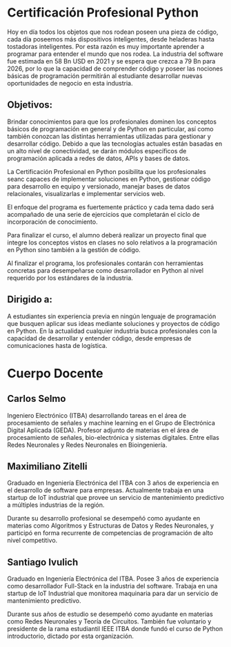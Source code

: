 # Certificación Profesional Python

Hoy en día todos los objetos que nos rodean poseen una pieza de código, cada día poseemos más dispositivos inteligentes, desde heladeras hasta tostadoras inteligentes. Por esta razón es muy importante aprender a programar para entender el mundo que nos rodea. La industria del software fue estimada en 58 Bn USD en 2021 y se espera que crezca a 79 Bn para 2026, por lo que la capacidad de comprender código y poseer las nociones básicas de programación permitirán al estudiante desarrollar nuevas oportunidades de negocio en esta industria.

## Objetivos:
Brindar conocimientos para que los profesionales dominen los conceptos básicos de programación en general y de Python en particular, así como también conozcan las distintas herramientas utilizadas para gestionar y desarrollar código. Debido a que las tecnologías actuales están basadas en un alto nivel de conectividad, se darán módulos específicos de programación aplicada a redes de datos, APIs y bases de datos.

La Certificación Profesional en Python posibilita que los profesionales seanc capaces de implementar soluciones en Python, gestionar código para desarrollo en equipo y versionado, manejar bases de datos relacionales, visualizarlas e implementar servicios web.

El enfoque del programa es fuertemente práctico y cada tema dado será acompañado de una serie de ejercicios que completarán el ciclo de incorporación de conocimiento.

Para finalizar el curso, el alumno deberá realizar un proyecto final que integre los conceptos vistos en clases no solo relativos a la programación en Python sino también a la gestión de código.

Al finalizar el programa, los profesionales contarán con herramientas concretas para desempeñarse como desarrollador en Python al nivel requerido por los estándares de la industria.

## Dirigido a:
A estudiantes sin experiencia previa en ningún lenguaje de programación que busquen aplicar sus ideas mediante soluciones y proyectos de código en Python. En la actualidad cualquier industria busca profesionales con la capacidad de desarrollar y entender código, desde empresas de comunicaciones hasta de logística.

# Cuerpo Docente

## Carlos Selmo
Ingeniero Electrónico (ITBA) desarrollando tareas en el área de procesamiento de señales y machine learning en el Grupo de Electrónica Digital Aplicada (GEDA). Profesor adjunto de materias en el área de procesamiento de señales, bio-electrónica y sistemas digitales. Entre ellas Redes Neuronales y Redes Neuronales en Bioingeniería.

## Maximiliano Zitelli
Graduado en Ingeniería Electrónica del ITBA con 3 años de experiencia en el desarrollo de software para empresas. Actualmente trabaja en una startup de IoT industrial que provee un servicio de mantenimiento predictivo a múltiples industrias de la región.

Durante su desarrollo profesional se desempeñó como ayudante en materias como Algoritmos y Estructuras de Datos y Redes Neuronales, y participó en forma recurrente de competencias de programación de alto nivel competitivo.

## Santiago Ivulich
Graduado en Ingeniería Electrónica del ITBA. Posee 3 años de experiencia como desarrollador Full-Stack en la industria del software. Trabaja en una startup de IoT Industrial que monitorea maquinaria para dar un servicio de mantenimiento predictivo. 

Durante sus años de estudio se desempeñó como ayudante en materias como Redes Neuronales y Teoría de Circuitos. También fue voluntario y presidente de la rama estudiantil IEEE ITBA donde fundó el curso de Python introductorio, dictado por esta organización.
